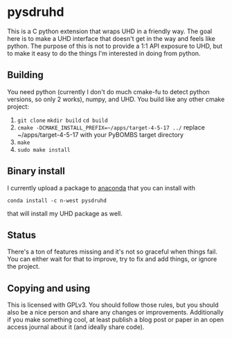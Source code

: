 
# pysdruhd

This is a C python extension that wraps UHD in a friendly way. The goal here is to make a UHD interface that doesn't get in the way and feels like python. The purpose of this is not to provide a 1:1 API exposure to UHD, but to make it easy to do the things I'm interested in doing from python.

## Building

You need python (currently I don't do much cmake-fu to detect python versions, so only 2 works), numpy, and UHD. You build like any other cmake project:

1. `git clone` `mkdir build` `cd build`
2. `cmake -DCMAKE_INSTALL_PREFIX=~/apps/target-4-5-17 ../` replace ~/apps/target-4-5-17 with your PyBOMBS target directory
3. `make`
4. `sudo make install`

## Binary install

I currently upload a package to [anaconda](https://anaconda.org/n-west/pysdruhd) that you can install with

    conda install -c n-west pysdruhd

that will install my UHD package as well.

## Status

There's a ton of features missing and it's not so graceful when things fail. You can either wait for that to improve, try to fix and add things, or ignore the project.

## Copying and using

This is licensed with GPLv3. You should follow those rules, but you should also be a nice person and share any changes or improvements. Additionally if you make something cool, at least publish a blog post or paper in an open access journal about it (and ideally share code).
